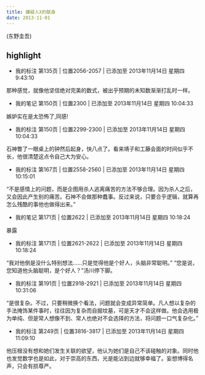 ```yaml
---
title: 嫌疑人X的献身
date: 2013-11-01
---
```

 (东野圭吾)

## highlight


- 我的标注 第135页 | 位置2056-2057 | 已添加至 2013年11月14日 星期四 9:43:10

那种感觉，就像他坚信绝对完美的数式，被出乎预期的未知数渐渐打乱时一样。

- 我的笔记 第150页 | 位置2300 | 已添加至 2013年11月14日 星期四 10:04:33

嫉妒实在是太恐怖了,同感!

- 我的标注 第150页 | 位置2299-2300 | 已添加至 2013年11月14日 星期四 10:04:33

石神瞥了一眼桌上的钟然后起身，快八点了。看来靖子和工藤会面的时间似乎不长，他很清楚这点令自己大为安心。

- 我的标注 第167页 | 位置2558-2560 | 已添加至 2013年11月14日 星期四 10:15:01

“不是感情上的问题，而是企图用杀人逃离痛苦的方法不够合理。因为杀人之后，又会因此产生别的痛苦。石神不会做那种蠢事。反过来说，只要合乎逻辑，就算再怎么残酷的事他也做得出来。”

- 我的笔记 第171页 | 位置2622 | 已添加至 2013年11月14日 星期四 10:18:24

暴露

- 我的标注 第171页 | 位置2621-2622 | 已添加至 2013年11月14日 星期四 10:18:24

“我对他倒是没什么特别想法……只是觉得他是个好人，头脑非常聪明。” “您是说，您知道他头脑聪明，是个好人？”汤川停下脚。

- 我的标注 第191页 | 位置2918-2921 | 已添加至 2013年11月14日 星期四 10:31:06

“是很复杂。不过，只要稍微换个看法，问题就会变成异常简单。凡人想以复杂的手法掩饰某件事时，往往因为复杂而自掘坟墓，可是天才不会这样做。他会选用极为单纯、但是常人想像不到、常人也绝对不会选择的方法，将问题一口气复杂化。”

- 我的标注 第249页 | 位置3816-3817 | 已添加至 2013年11月14日 星期四 11:09:10

他压根没有想和她们发生关联的欲望，他认为她们是自己不该碰触的对象。同时他也发觉数学也是如此，对于崇高的东西，光是能沾到边就够幸福了。妄想博得名声，只会有损尊严。